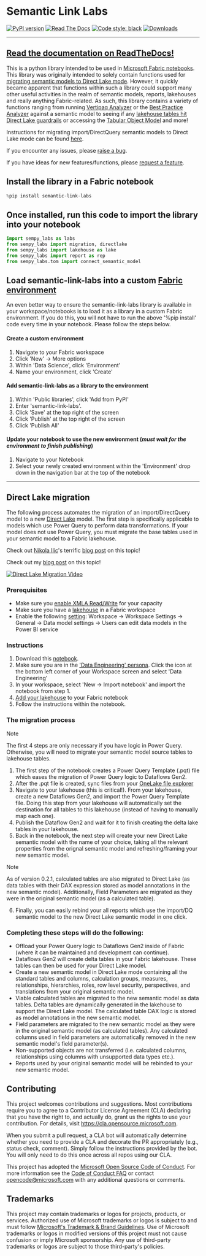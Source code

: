 # Semantic Link Labs

[![PyPI version](https://badge.fury.io/py/semantic-link-labs.svg)](https://badge.fury.io/py/semantic-link-labs)
[![Read The Docs](https://readthedocs.org/projects/semantic-link-labs/badge/?version=0.7.2&style=flat)](https://readthedocs.org/projects/semantic-link-labs/)
[![Code style: black](https://img.shields.io/badge/code%20style-black-000000.svg)](https://github.com/psf/black)
[![Downloads](https://static.pepy.tech/badge/semantic-link-labs)](https://pepy.tech/project/semantic-link-labs)

---
[Read the documentation on ReadTheDocs!](https://semantic-link-labs.readthedocs.io/en/stable/)
---

This is a python library intended to be used in [Microsoft Fabric notebooks](https://learn.microsoft.com/fabric/data-engineering/how-to-use-notebook). This library was originally intended to solely contain functions used for [migrating semantic models to Direct Lake mode](https://github.com/microsoft/semantic-link-labs?tab=readme-ov-file#direct-lake-migration). However, it quickly became apparent that functions within such a library could support many other useful activities in the realm of semantic models, reports, lakehouses and really anything Fabric-related. As such, this library contains a variety of functions ranging from running [Vertipaq Analyzer](https://semantic-link-labs.readthedocs.io/en/stable/sempy_labs.html#sempy_labs.import_vertipaq_analyzer) or the [Best Practice Analyzer](https://semantic-link-labs.readthedocs.io/en/stable/sempy_labs.html#sempy_labs.run_model_bpa) against a semantic model to seeing if any [lakehouse tables hit Direct Lake guardrails](https://semantic-link-labs.readthedocs.io/en/stable/sempy_labs.lakehouse.html#sempy_labs.lakehouse.get_lakehouse_tables) or accessing the [Tabular Object Model](https://semantic-link-labs.readthedocs.io/en/stable/sempy_labs.tom.html) and more!

Instructions for migrating import/DirectQuery semantic models to Direct Lake mode can be found [here](https://github.com/microsoft/semantic-link-labs?tab=readme-ov-file#direct-lake-migration).

If you encounter any issues, please [raise a bug](https://github.com/microsoft/semantic-link-labs/issues/new?assignees=&labels=&projects=&template=bug_report.md&title=).

If you have ideas for new features/functions, please [request a feature](https://github.com/microsoft/semantic-link-labs/issues/new?assignees=&labels=&projects=&template=feature_request.md&title=).

## Install the library in a Fabric notebook
```python
%pip install semantic-link-labs
```

## Once installed, run this code to import the library into your notebook
```python
import sempy_labs as labs
from sempy_labs import migration, directlake
from sempy_labs import lakehouse as lake
from sempy_labs import report as rep
from sempy_labs.tom import connect_semantic_model
```

## Load semantic-link-labs into a custom [Fabric environment](https://learn.microsoft.com/fabric/data-engineering/create-and-use-environment)
An even better way to ensure the semantic-link-labs library is available in your workspace/notebooks is to load it as a library in a custom Fabric environment. If you do this, you will not have to run the above '%pip install' code every time in your notebook. Please follow the steps below.

#### Create a custom environment
1. Navigate to your Fabric workspace
2. Click 'New' -> More options
3. Within 'Data Science', click 'Environment'
4. Name your environment, click 'Create'

#### Add semantic-link-labs as a library to the environment
1. Within 'Public libraries', click 'Add from PyPI'
2. Enter 'semantic-link-labs'.
3. Click 'Save' at the top right of the screen
4. Click 'Publish' at the top right of the screen
5. Click 'Publish All'

#### Update your notebook to use the new environment (*must wait for the environment to finish publishing*)
1. Navigate to your Notebook
2. Select your newly created environment within the 'Environment' drop down in the navigation bar at the top of the notebook

---
## Direct Lake migration

The following process automates the migration of an import/DirectQuery model to a new [Direct Lake](https://learn.microsoft.com/power-bi/enterprise/directlake-overview) model. The first step is specifically applicable to models which use Power Query to perform data transformations. If your model does not use Power Query, you must migrate the base tables used in your semantic model to a Fabric lakehouse.

Check out [Nikola Ilic](https://twitter.com/DataMozart)'s terrific [blog post](https://data-mozart.com/migrate-existing-power-bi-semantic-models-to-direct-lake-a-step-by-step-guide/) on this topic!

Check out my [blog post](https://www.elegantbi.com/post/direct-lake-migration) on this topic!

[![Direct Lake Migration Video](https://img.youtube.com/vi/gGIxMrTVyyI/0.jpg)](https://www.youtube.com/watch?v=gGIxMrTVyyI?t=495)

### Prerequisites

* Make sure you [enable XMLA Read/Write](https://learn.microsoft.com/power-bi/enterprise/service-premium-connect-tools#enable-xmla-read-write) for your capacity
* Make sure you have a [lakehouse](https://learn.microsoft.com/fabric/onelake/create-lakehouse-onelake#create-a-lakehouse) in a Fabric workspace
* Enable the following [setting](https://learn.microsoft.com/power-bi/transform-model/service-edit-data-models#enable-the-preview-feature): Workspace -> Workspace Settings -> General -> Data model settings -> Users can edit data models in the Power BI service

### Instructions

1. Download this [notebook](https://github.com/microsoft/semantic-link-labs/blob/main/notebooks/Migration%20to%20Direct%20Lake.ipynb).
2. Make sure you are in the ['Data Engineering' persona](https://learn.microsoft.com/fabric/get-started/microsoft-fabric-overview#components-of-microsoft-fabric). Click the icon at the bottom left corner of your Workspace screen and select 'Data Engineering'
3. In your workspace, select 'New -> Import notebook' and import the notebook from step 1.
4. [Add your lakehouse](https://learn.microsoft.com/fabric/data-engineering/lakehouse-notebook-explore#add-or-remove-a-lakehouse) to your Fabric notebook
5. Follow the instructions within the notebook.

### The migration process

> [!NOTE]
> The first 4 steps are only necessary if you have logic in Power Query. Otherwise, you will need to migrate your semantic model source tables to lakehouse tables.

1. The first step of the notebook creates a Power Query Template (.pqt) file which eases the migration of Power Query logic to Dataflows Gen2.
2. After the .pqt file is created, sync files from your [OneLake file explorer](https://www.microsoft.com/download/details.aspx?id=105222)
3. Navigate to your lakehouse (this is critical!). From your lakehouse, create a new Dataflows Gen2, and import the Power Query Template file. Doing this step from your lakehouse will automatically set the destination for all tables to this lakehouse (instead of having to manually map each one).
4. Publish the Dataflow Gen2 and wait for it to finish creating the delta lake tables in your lakehouse.
5. Back in the notebook, the next step will create your new Direct Lake semantic model with the name of your choice, taking all the relevant properties from the orignal semantic model and refreshing/framing your new semantic model.

> [!NOTE]
> As of version 0.2.1, calculated tables are also migrated to Direct Lake (as data tables with their DAX expression stored as model annotations in the new semantic model). Additionally, Field Parameters are migrated as they were in the original semantic model (as a calculated table).

6. Finally, you can easily rebind your all reports which use the import/DQ semantic model to the new Direct Lake semantic model in one click.

### Completing these steps will do the following:
* Offload your Power Query logic to Dataflows Gen2 inside of Fabric (where it can be maintained and development can continue).
* Dataflows Gen2 will create delta tables in your Fabric lakehouse. These tables can then be used for your Direct Lake model.
* Create a new semantic model in Direct Lake mode containing all the standard tables and columns, calculation groups, measures, relationships, hierarchies, roles, row level security, perspectives, and translations from your original semantic model.
* Viable calculated tables are migrated to the new semantic model as data tables. Delta tables are dynamically generated in the lakehouse to support the Direct Lake model. The calculated table DAX logic is stored as model annotations in the new semantic model.
* Field parameters are migrated to the new semantic model as they were in the original semantic model (as calculated tables). Any calculated columns used in field parameters are automatically removed in the new semantic model's field parameter(s).
* Non-supported objects are not transferred (i.e. calculated columns, relationships using columns with unsupported data types etc.).
* Reports used by your original semantic model will be rebinded to your new semantic model.

## Contributing

This project welcomes contributions and suggestions.  Most contributions require you to agree to a
Contributor License Agreement (CLA) declaring that you have the right to, and actually do, grant us
the rights to use your contribution. For details, visit https://cla.opensource.microsoft.com.

When you submit a pull request, a CLA bot will automatically determine whether you need to provide
a CLA and decorate the PR appropriately (e.g., status check, comment). Simply follow the instructions
provided by the bot. You will only need to do this once across all repos using our CLA.

This project has adopted the [Microsoft Open Source Code of Conduct](https://opensource.microsoft.com/codeofconduct/).
For more information see the [Code of Conduct FAQ](https://opensource.microsoft.com/codeofconduct/faq/) or
contact [opencode@microsoft.com](mailto:opencode@microsoft.com) with any additional questions or comments.

## Trademarks

This project may contain trademarks or logos for projects, products, or services. Authorized use of Microsoft 
trademarks or logos is subject to and must follow 
[Microsoft's Trademark & Brand Guidelines](https://www.microsoft.com/en-us/legal/intellectualproperty/trademarks/usage/general).
Use of Microsoft trademarks or logos in modified versions of this project must not cause confusion or imply Microsoft sponsorship.
Any use of third-party trademarks or logos are subject to those third-party's policies.
